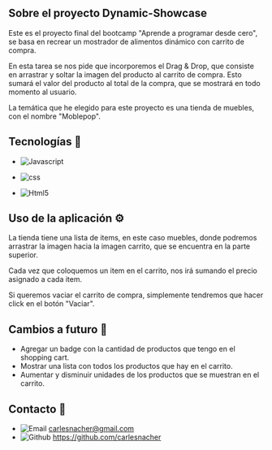 

## Sobre el proyecto Dynamic-Showcase


Este es el proyecto final del bootcamp "Aprende a programar desde cero", se basa en recrear un mostrador de alimentos dinámico con carrito de compra. 

En esta tarea se nos pide que incorporemos el Drag & Drop, que consiste en arrastrar y soltar la imagen del producto al carrito de compra. Esto sumará el valor del producto al total de la compra, que se mostrará en todo momento al usuario.

La temática que he elegido para este proyecto es una tienda de muebles, con el nombre   "Moblepop".

## Tecnologías 🚀

* ![Javascript]

* ![css]

* ![Html5]

## Uso de la aplicación ⚙️

La tienda tiene una lista de items, en este caso muebles, donde podremos arrastrar la imagen hacia la imagen carrito, que se encuentra en la parte superior.

Cada vez que coloquemos un item en el carrito, nos irá sumando el precio asignado a cada item.

Si queremos vaciar el carrito de compra, simplemente tendremos que hacer click en el botón "Vaciar".


## Cambios a futuro 📝

- Agregar un badge con la cantidad de productos que tengo en el shopping cart.
- Mostrar una lista con todos los productos que hay en el carrito.
- Aumentar y disminuir unidades de los productos que se muestran en el carrito.


## Contacto 📱 

* ![Email]   carlesnacher@gmail.com
* ![Github]  https://github.com/carlesnacher

<!--  -->

[Github]: https://img.shields.io/badge/GitHub-100000?style=for-the-badge&logo=github&logoColor=white
[Email]: https://img.shields.io/badge/Gmail-D14836?style=for-the-badge&logo=gmail&logoColor=white
[Html5]: https://img.shields.io/badge/HTML5-E34F26?style=for-the-badge&logo=html5&logoColor=white
[Javascript]: https://img.shields.io/badge/JavaScript-F7DF1E?style=for-the-badge&logo=javascript&logoColor=black
[css]: https://img.shields.io/badge/CSS-239120?&style=for-the-badge&logo=css3&logoColor=white